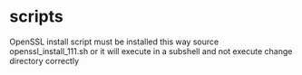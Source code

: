 # scripts
OpenSSL install script must be installed this way
source openssl_install_111.sh
or it will execute in a subshell and not execute change directory correctly
